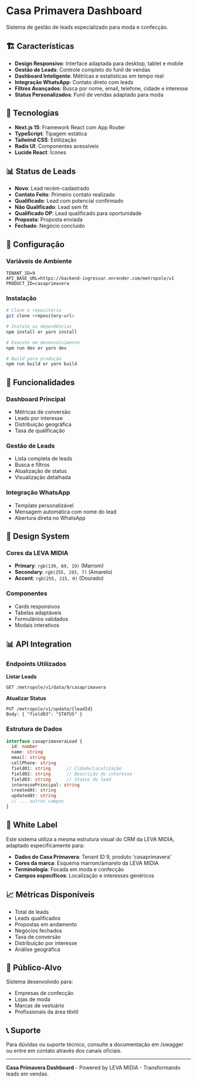 # Casa Primavera Dashboard

Sistema de gestão de leads especializado para moda e confecção.

## 🏗️ Características

- **Design Responsivo**: Interface adaptada para desktop, tablet e mobile
- **Gestão de Leads**: Controle completo do funil de vendas
- **Dashboard Inteligente**: Métricas e estatísticas em tempo real
- **Integração WhatsApp**: Contato direto com leads
- **Filtros Avançados**: Busca por nome, email, telefone, cidade e interesse
- **Status Personalizados**: Funil de vendas adaptado para moda

## 🚀 Tecnologias

- **Next.js 15**: Framework React com App Router
- **TypeScript**: Tipagem estática
- **Tailwind CSS**: Estilização
- **Radix UI**: Componentes acessíveis
- **Lucide React**: Ícones

## 📊 Status de Leads

- **Novo**: Lead recém-cadastrado
- **Contato Feito**: Primeiro contato realizado
- **Qualificado**: Lead com potencial confirmado
- **Não Qualificado**: Lead sem fit
- **Qualificado OP**: Lead qualificado para oportunidade
- **Proposta**: Proposta enviada
- **Fechado**: Negócio concluído

## 🔧 Configuração

### Variáveis de Ambiente

```env
TENANT_ID=9
API_BASE_URL=https://backend-ingressar.onrender.com/metropole/v1
PRODUCT_ID=casaprimavera
```

### Instalação

```bash
# Clone o repositório
git clone <repository-url>

# Instale as dependências
npm install or yarn install

# Execute em desenvolvimento
npm run dev or yarn dev

# Build para produção
npm run build or yarn build
```

## 📱 Funcionalidades

### Dashboard Principal
- Métricas de conversão
- Leads por interesse
- Distribuição geográfica
- Taxa de qualificação

### Gestão de Leads
- Lista completa de leads
- Busca e filtros
- Atualização de status
- Visualização detalhada

### Integração WhatsApp
- Template personalizável
- Mensagem automática com nome do lead
- Abertura direta no WhatsApp

## 🎨 Design System

### Cores da LEVA MIDIA
- **Primary**: `rgb(139, 69, 19)` (Marrom)
- **Secondary**: `rgb(255, 193, 7)` (Amarelo)
- **Accent**: `rgb(255, 215, 0)` (Dourado)

### Componentes
- Cards responsivos
- Tabelas adaptáveis
- Formulários validados
- Modais interativos

## 📊 API Integration

### Endpoints Utilizados

**Listar Leads**
```
GET /metropole/v1/data/9/casaprimavera
```

**Atualizar Status**
```
PUT /metropole/v1/update/{leadId}
Body: { "field03": "STATUS" }
```

### Estrutura de Dados

```typescript
interface casaprimaveraLead {
  id: number
  name: string
  email: string
  cellPhone: string
  field01: string      // Cidade/Localização
  field02: string      // Descrição do interesse
  field03: string      // Status do lead
  interessePrincipal: string
  createdAt: string
  updatedAt: string
  // ... outros campos
}
```

## 🔄 White Label

Este sistema utiliza a mesma estrutura visual do CRM da LEVA MIDIA, adaptado especificamente para:

- **Dados do Casa Primavera**: Tenant ID 9, produto 'casaprimavera'
- **Cores da marca**: Esquema marrom/amarelo da LEVA MIDIA
- **Terminologia**: Focada em moda e confecção
- **Campos específicos**: Localização e interesses genéricos

## 📈 Métricas Disponíveis

- Total de leads
- Leads qualificados
- Propostas em andamento
- Negócios fechados
- Taxa de conversão
- Distribuição por interesse
- Análise geográfica

## 🎯 Público-Alvo

Sistema desenvolvido para:
- Empresas de confecção
- Lojas de moda
- Marcas de vestuário
- Profissionais da área têxtil

## 📞 Suporte

Para dúvidas ou suporte técnico, consulte a documentação em /swagger ou entre em contato através dos canais oficiais.

---

**Casa Primavera Dashboard** - Powered by LEVA MIDIA - Transformando leads em vendas.
